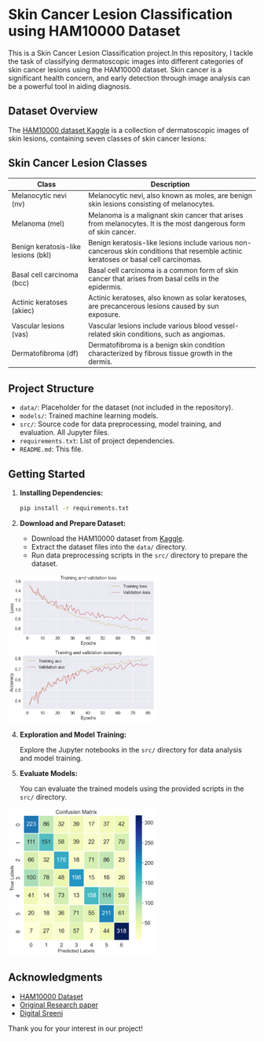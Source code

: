 # Skin Cancer Lesion Classification using HAM10000 Dataset

This is a Skin Cancer Lesion Classification project.In this repository, I tackle the task of classifying dermatoscopic images into different categories of skin cancer lesions using the HAM10000 dataset. Skin cancer is a significant health concern, and early detection through image analysis can be a powerful tool in aiding diagnosis.

## Dataset Overview

The [HAM10000 dataset Kaggle](https://www.kaggle.com/kmader/skin-cancer-mnist-ham10000) is a collection of dermatoscopic images of skin lesions, containing seven classes of skin cancer lesions:

## Skin Cancer Lesion Classes

| Class                               | Description                                                                                                  |
| ----------------------------------- | ------------------------------------------------------------------------------------------------------------ |
| Melanocytic nevi (nv)               | Melanocytic nevi, also known as moles, are benign skin lesions consisting of melanocytes.                   |
| Melanoma (mel)                      | Melanoma is a malignant skin cancer that arises from melanocytes. It is the most dangerous form of skin cancer. |
| Benign keratosis-like lesions (bkl) | Benign keratosis-like lesions include various non-cancerous skin conditions that resemble actinic keratoses or basal cell carcinomas. |
| Basal cell carcinoma (bcc)          | Basal cell carcinoma is a common form of skin cancer that arises from basal cells in the epidermis.           |
| Actinic keratoses (akiec)           | Actinic keratoses, also known as solar keratoses, are precancerous lesions caused by sun exposure.             |
| Vascular lesions (vas)              | Vascular lesions include various blood vessel-related skin conditions, such as angiomas.                    |
| Dermatofibroma (df)                 | Dermatofibroma is a benign skin condition characterized by fibrous tissue growth in the dermis.               |


## Project Structure

- `data/`: Placeholder for the dataset (not included in the repository).
- `models/`: Trained machine learning models.
- `src/`: Source code for data preprocessing, model training, and evaluation. All Jupyter files.
- `requirements.txt`: List of project dependencies.
- `README.md`: This file.

## Getting Started

1. **Installing Dependencies:**

   ```bash
   pip install -r requirements.txt
   ```

2. **Download and Prepare Dataset:**

   - Download the HAM10000 dataset from [Kaggle](https://www.kaggle.com/kmader/skin-cancer-mnist-ham10000).
   - Extract the dataset files into the `data/` directory.
   - Run data preprocessing scripts in the `src/` directory to prepare the dataset.

  
<div  align-items: center;">
  <img src="https://github.com/kunaltilaganji/Classification-of-Dermatoscopic-Images/blob/main/images/Graph%20of%20Loss%20and%20Accuracy.png" width="300" height="300" alt="Dataset Stats">
</div>


4. **Exploration and Model Training:**

   Explore the Jupyter notebooks in the `src/` directory for data analysis and model training.

5. **Evaluate Models:**

   You can evaluate the trained models using the provided scripts in the `src/` directory.

<div  align-items: center;">
  <img src="https://github.com/kunaltilaganji/Classification-of-Dermatoscopic-Images/blob/main/images/Confusion%20Matrix.png" width="300" height="300" alt="Matrix">
</div>


## Acknowledgments

- [HAM10000 Dataset](https://www.kaggle.com/kmader/skin-cancer-mnist-ham10000)
- [Original Research paper](https://arxiv.org/ftp/arxiv/papers/1803/1803.10417.pdf)
- [Digital Sreeni](https://www.linkedin.com/in/digitalsreeni)


Thank you for your interest in our project!

